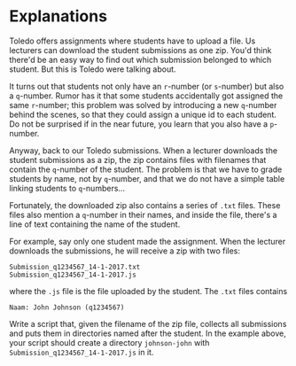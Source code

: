 # Explanations

Toledo offers assignments where students have to upload a file. Us lecturers
can download the student submissions as one zip. You'd think
there'd be an easy way to find out which submission
belonged to which student. But this is Toledo were talking about.

It turns out that students not only have an `r`-number (or `s`-number)
but also a `q`-number. Rumor has it that some students accidentally
got assigned the same `r`-number; this problem was solved
by introducing a new `q`-number behind the scenes,
so that they could assign a unique id to each student.
Do not be surprised if in the near future,
you learn that you also have a `p`-number.

Anyway, back to our Toledo submissions. When a lecturer
downloads the student submissions as a zip,
the zip contains files with filenames that contain the `q`-number of the student.
The problem is that we have to grade students by name,
not by `q`-number, and that we do not have a simple
table linking students to `q`-numbers...

Fortunately, the downloaded zip also contains a series of `.txt` files.
These files also mention a `q`-number in their names,
and inside the file, there's a line of text containing the name of the student.

For example, say only one student made the assignment.
When the lecturer downloads the submissions, he will
receive a zip with two files:

```text
Submission_q1234567_14-1-2017.txt
Submission_q1234567_14-1-2017.js
```

where the `.js` file is the file uploaded by the student.
The `.txt` files contains

```text
Naam: John Johnson (q1234567)
```

Write a script that, given the filename of the zip file,
collects all submissions and puts them in directories
named after the student. In the example above,
your script should create a directory `johnson-john`
with `Submission_q1234567_14-1-2017.js` in it.